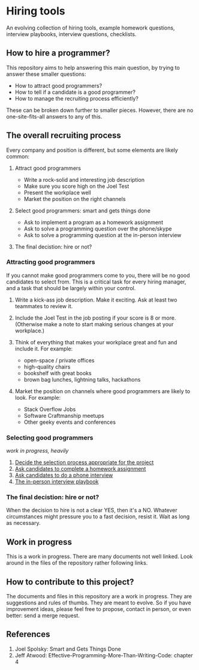 Hiring tools
============

An evolving collection of hiring tools,
example homework questions, interview playbooks,
interview questions, checklists.

How to hire a programmer?
-------------------------

This repository aims to help answering this main question,
by trying to answer these smaller questions:

- How to attract good programmers?
- How to tell if a candidate is a good programmer?
- How to manage the recruiting process efficiently?

These can be broken down further to smaller pieces.
However, there are no one-site-fits-all answers to any of this.

The overall recruiting process
-------------------------------

Every company and position is different, but some elements are likely common:

1. Attract good programmers

    - Write a rock-solid and interesting job description
    - Make sure you score high on the Joel Test
    - Present the workplace well
    - Market the position on the right channels

2. Select good programmers: smart and gets things done

    - Ask to implement a program as a homework assignment
    - Ask to solve a programming question over the phone/skype
    - Ask to solve a programming question at the in-person interview

3. The final decistion: hire or not?

### Attracting good programmers

If you cannot make good programmers come to you,
there will be no good candidates to select from.
This is a critical task for every hiring manager,
and a task that should be largely within your control.

1. Write a kick-ass job description. Make it exciting.
   Ask at least two teammates to review it. 

2. Include the Joel Test in the job posting if your score is 8 or more.
   (Otherwise make a note to start making serious changes at your workplace.)

3. Think of everything that makes your workplace great and fun and include it.
   For example:
   - open-space / private offices
   - high-quality chairs
   - bookshelf with great books
   - brown bag lunches, lightning talks, hackathons

4. Market the position on channels where good programmers are likely to look.
   For example:
   - Stack Overflow Jobs
   - Software Craftmanship meetups
   - Other geeky events and conferences

### Selecting good programmers

*work in progress, heavily*

1. [Decide the selection process appropriate for the project](selection-process/README.md)
2. [Ask candidates to complete a homework assignment](selection-process/homework-assignments.md)
3. [Ask candidates to do a phone interview](selection-process/phone-interviews.md)
4. [The in-person interview playbook](selection-process/interviews.md)

### The final decistion: hire or not?

When the decision to hire is not a clear YES, then it's a NO.
Whatever circumstances might pressure you to a fast decision,
resist it.
Wait as long as necessary.

Work in progress
----------------

This is a work in progress.
There are many documents not well linked.
Look around in the files of the repository rather following links.

How to contribute to this project?
----------------------------------

The documents and files in this repository are a work in progress.
They are suggestions and rules of thumbs.
They are meant to evolve.
So if you have improvement ideas, please feel free to propose,
contact in person, or even better: send a merge request.

References
----------

1. Joel Spolsky: Smart and Gets Things Done
2. Jeff Atwood: Effective-Programming-More-Than-Writing-Code: chapter 4
